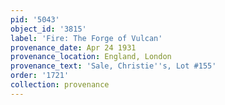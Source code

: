 ```yaml
---
pid: '5043'
object_id: '3815'
label: 'Fire: The Forge of Vulcan'
provenance_date: Apr 24 1931
provenance_location: England, London
provenance_text: 'Sale, Christie''s, Lot #155'
order: '1721'
collection: provenance
---
```

